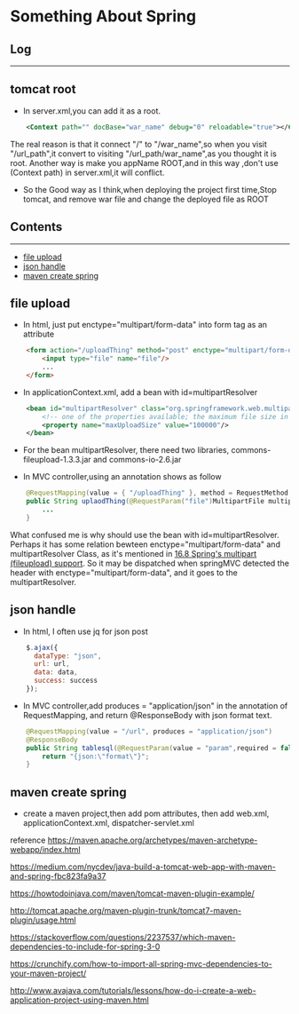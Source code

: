 # Something About Spring

## Log
------------

## tomcat root

* In server.xml,you can add it as a root.
```xml
	<Context path="" docBase="war_name" debug="0" reloadable="true"></Context>
```
   The real reason is that it connect "/" to "/war_name",so when you visit "/url_path",it convert to visiting "/url_path/war_name",as you thought it is root.
   Another way is make you appName ROOT,and in this way ,don't use (Context path) in server.xml,it will conflict.
* So the Good way as I think,when deploying the project first time,Stop tomcat, and remove war file and change the deployed file as ROOT

## Contents
------------

- [file upload](#file-upload)
- [json handle](#json-handle)
- [maven create spring](#maven-create-spring)

## file upload

* In html, just put enctype="multipart/form-data" into form tag as an attribute 

```html
	<form action="/uploadThing" method="post" enctype="multipart/form-data">
		<input type="file" name="file"/>
		...
	</form>
```

* In applicationContext.xml, add a bean with id=multipartResolver

```xml
	<bean id="multipartResolver" class="org.springframework.web.multipart.commons.CommonsMultipartResolver">
		<!-- one of the properties available; the maximum file size in bytes -->
		<property name="maxUploadSize" value="100000"/>
	</bean>
```

* For the bean multipartResolver, there need two libraries, commons-fileupload-1.3.3.jar and commons-io-2.6.jar


* In MVC controller,using an annotation shows as follow

```java
	@RequestMapping(value = { "/uploadThing" }, method = RequestMethod.POST,consumes = "multipart/form-data")
	public String uplaodThing(@RequestParam("file")MultipartFile multipartFile,...){
		...
	}
```

What confused me is why should use the bean with id=multipartResolver. Perhaps it has some relation bewteen enctype="multipart/form-data" and
multipartResolver Class, as it's mentioned in [16.8 Spring's multipart (fileupload) support](https://docs.spring.io/spring/docs/3.0.0.M3/reference/html/ch16s08.html).
So it may be dispatched when springMVC detected the header with enctype="multipart/form-data", and it goes to the multipartResolver.


## json handle

* In html, I often use jq for json post
```javascript
	$.ajax({
	  dataType: "json",
	  url: url,
	  data: data,
	  success: success
	});
```

* In MVC controller,add produces = "application/json" in the annotation of RequestMapping, and return @ResponseBody with json format text.
```java
	@RequestMapping(value = "/url", produces = "application/json")
	@ResponseBody
	public String tablesql(@RequestParam(value = "param",required = false) String param){
		return "{json:\"format\"}";
	}
```


## maven create spring

* create a maven project,then add pom attributes, then add web.xml, applicationContext.xml, dispatcher-servlet.xml

reference
<https://maven.apache.org/archetypes/maven-archetype-webapp/index.html>

<https://medium.com/nycdev/java-build-a-tomcat-web-app-with-maven-and-spring-fbc823fa9a37>

<https://howtodoinjava.com/maven/tomcat-maven-plugin-example/>


<http://tomcat.apache.org/maven-plugin-trunk/tomcat7-maven-plugin/usage.html>

<https://stackoverflow.com/questions/2237537/which-maven-dependencies-to-include-for-spring-3-0>

<https://crunchify.com/how-to-import-all-spring-mvc-dependencies-to-your-maven-project/>

<http://www.avajava.com/tutorials/lessons/how-do-i-create-a-web-application-project-using-maven.html>
